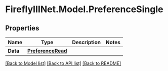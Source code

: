 # FireflyIIINet.Model.PreferenceSingle

## Properties

Name | Type | Description | Notes
------------ | ------------- | ------------- | -------------
**Data** | [**PreferenceRead**](PreferenceRead.md) |  | 

[[Back to Model list]](../README.md#documentation-for-models) [[Back to API list]](../README.md#documentation-for-api-endpoints) [[Back to README]](../README.md)

